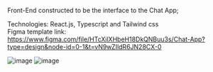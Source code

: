 Front-End constructed to be the interface to the Chat App;

Technologies: React.js, Typescript and Tailwind css <br>
Figma template link: https://www.figma.com/file/HTcXilXHbeH18DkQNBuu3s/Chat-App?type=design&node-id=0-1&t=vN9wZIldR6JN28CX-0

![image](https://github.com/wrspada02/chat-app/assets/90157791/b68cf513-6b2b-4ce9-b602-a919cb07d930)
![image](https://github.com/wrspada02/chat-app/assets/90157791/360480ab-4b5c-49b0-84e9-9893caf59579)
